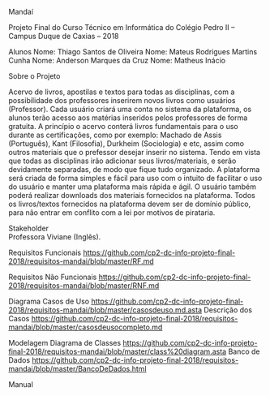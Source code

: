 ﻿Mandaí

Projeto Final do Curso Técnico em Informática do Colégio Pedro II – Campus Duque de Caxias – 2018

Alunos
Nome: Thiago Santos de Oliveira
Nome: Mateus Rodrigues Martins Cunha
Nome: Anderson Marques da Cruz
Nome: Matheus Inácio

Sobre o Projeto

Acervo de livros, apostilas e textos para todas as disciplinas, com a possibilidade dos professores inserirem novos livros como usuários (Professor). Cada usuário criará uma conta no sistema da plataforma, os alunos terão acesso aos matérias inseridos pelos professores de forma gratuita. A princípio o acervo conterá livros fundamentais para o uso durante as certificações, como por exemplo: Machado de Assis (Português), Kant (Filosofia), Durkheim (Sociologia) e etc, assim como outros materiais que o prefessor desejar inserir no sistema.
Tendo em vista que todas as disciplinas irão adicionar seus livros/materiais, e serão devidamente separadas, de modo que fique tudo organizado. A plataforma será criada de forma simples e fácil para uso com o intuito de facilitar o uso do usuário e manter uma plataforma mais rápida e ágil. O usuário também poderá realizar downloads dos materiais fornecidos na plataforma. Todos os livros/textos fornecidos na plataforma devem ser de domínio público, para não entrar em conflito com a lei por motivos de pirataria.

Stakeholder  
Professora Viviane (Inglês).

Requisitos Funcionais
https://github.com/cp2-dc-info-projeto-final-2018/requisitos-mandai/blob/master/RF.md


Requisitos Não Funcionais
https://github.com/cp2-dc-info-projeto-final-2018/requisitos-mandai/blob/master/RNF.md

Diagrama Casos de Uso
https://github.com/cp2-dc-info-projeto-final-2018/requisitos-mandai/blob/master/casosdeuso.md.asta
Descrição dos Casos
https://github.com/cp2-dc-info-projeto-final-2018/requisitos-mandai/blob/master/casosdeusocompleto.md

Modelagem
Diagrama de Classes
https://github.com/cp2-dc-info-projeto-final-2018/requisitos-mandai/blob/master/class%20diagram.asta
Banco de Dados
https://github.com/cp2-dc-info-projeto-final-2018/requisitos-mandai/blob/master/BancoDeDados.html

Manual
